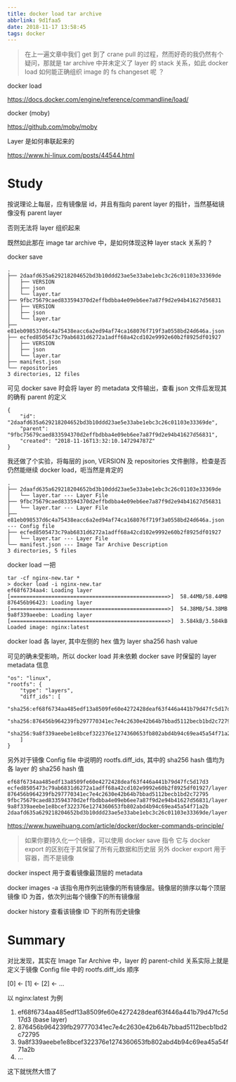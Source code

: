 ```yaml
---
title: docker load tar archive
abbrlink: 9d1faa5
date: 2018-11-17 13:58:45
tags: docker
---
```


> 在上一遍文章中我们 get 到了 crane pull 的过程，然而好奇的我仍然有个疑问，那就是 tar archive 中并未定义了 layer 的 stack 关系，如此 docker load 如何能正确组织 image 的 fs changeset 呢 ？

docker load

https://docs.docker.com/engine/reference/commandline/load/

docker (moby)

https://github.com/moby/moby

Layer 是如何串联起来的

https://www.hi-linux.com/posts/44544.html

# Study

按说理论上每层，应有镜像层 id，并且有指向 parent layer 的指针，当然基础镜像没有 parent layer

否则无法将 layer 组织起来

既然如此那在 image tar archive 中，是如何体现这种 layer stack 关系的 ?

docker save

```
.
├── 2daafd635a629218204652bd3b10ddd23ae5e33abe1ebc3c26c01103e33369de
│   ├── VERSION
│   ├── json
│   └── layer.tar
├── 9fbc75679caed833594370d2effbdbba4e09eb6ee7a87f9d2e94b41627d56831
│   ├── VERSION
│   ├── json
│   └── layer.tar
├── e81eb098537d6c4a75438eacc6a2ed94af74ca168076f719f3a0558bd24d646a.json
├── ecfed8505473c79ab6831d6272a1adff68a42cd102e9992e60b2f8925df01927
│   ├── VERSION
│   ├── json
│   └── layer.tar
├── manifest.json
└── repositories
3 directories, 12 files
```

可见 docker save 时会将 layer 的 metadata 文件输出，查看 json 文件后发现其的确有 parent 的定义

```
{
    "id": "2daafd635a629218204652bd3b10ddd23ae5e33abe1ebc3c26c01103e33369de",
    "parent": "9fbc75679caed833594370d2effbdbba4e09eb6ee7a87f9d2e94b41627d56831",
    "created": "2018-11-16T13:32:10.147294787Z"
}
```

我还做了个实验，将每层的 json, VERSION 及 repositories 文件删除，检查是否仍然能继续 docker load，呃当然是肯定的

```
.
├── 2daafd635a629218204652bd3b10ddd23ae5e33abe1ebc3c26c01103e33369de
│   └── layer.tar --- Layer File
├── 9fbc75679caed833594370d2effbdbba4e09eb6ee7a87f9d2e94b41627d56831
│   └── layer.tar --- Layer File
├── e81eb098537d6c4a75438eacc6a2ed94af74ca168076f719f3a0558bd24d646a.json --- Config file
├── ecfed8505473c79ab6831d6272a1adff68a42cd102e9992e60b2f8925df01927
│   └── layer.tar --- Layer File
└── manifest.json --- Image Tar Archive Description
3 directories, 5 files
```

docker load 一把

```
tar -cf nginx-new.tar *
> docker load -i nginx-new.tar
ef68f6734aa4: Loading layer [==================================================>]  58.44MB/58.44MB
876456b96423: Loading layer [==================================================>]  54.38MB/54.38MB
9a8f339aeebe: Loading layer [==================================================>]  3.584kB/3.584kB
Loaded image: nginx:latest
```

docker load 各 layer, 其中左侧的 hex 值为 layer sha256 hash value

可见的确未受影响，所以 docker load 并未依赖 docker save 时保留的 layer metadata 信息

```
"os": "linux",
"rootfs": {
    "type": "layers",
    "diff_ids": [
        "sha256:ef68f6734aa485edf13a8509fe60e4272428deaf63f446a441b79d47fc5d17d3",
        "sha256:876456b964239fb297770341ec7e4c2630e42b64b7bbad5112becb1bd2c72795",
        "sha256:9a8f339aeebe1e8bcef322376e1274360653fb802abd4b94c69ea45a54f71a2b"
    ]
}
```

另外对于镜像 Config file 中说明的 rootfs.diff_ids, 其中的 sha256 hash 值均为各 layer 的 sha256 hash 值

```
ef68f6734aa485edf13a8509fe60e4272428deaf63f446a441b79d47fc5d17d3  ecfed8505473c79ab6831d6272a1adff68a42cd102e9992e60b2f8925df01927/layer.tar
876456b964239fb297770341ec7e4c2630e42b64b7bbad5112becb1bd2c72795  9fbc75679caed833594370d2effbdbba4e09eb6ee7a87f9d2e94b41627d56831/layer.tar
9a8f339aeebe1e8bcef322376e1274360653fb802abd4b94c69ea45a54f71a2b  2daafd635a629218204652bd3b10ddd23ae5e33abe1ebc3c26c01103e33369de/layer.tar
```

https://www.huweihuang.com/article/docker/docker-commands-principle/

> 如果你要持久化一个镜像，可以使用 docker save 指令
> 它与 docker export 的区别在于其保留了所有元数据和历史层
> 另外 docker export 用于容器，而不是镜像

docker inspect 用于查看镜像最顶层的 metadata

docker images -a 该指令用作列出镜像的所有镜像层。镜像层的排序以每个顶层镜像 ID 为首，依次列出每个镜像下的所有镜像层

docker history 查看该镜像 ID 下的所有历史镜像

# Summary

对比发现，其实在 Image Tar Archive 中，layer 的 parent-child 关系实际上就是定义于镜像 Config file 中的 rootfs.diff_ids 顺序

[0] <- [1] <- [2] <- …

以 nginx:latest 为例

1. ef68f6734aa485edf13a8509fe60e4272428deaf63f446a441b79d47fc5d17d3 (base layer)
1. 876456b964239fb297770341ec7e4c2630e42b64b7bbad5112becb1bd2c72795
1. 9a8f339aeebe1e8bcef322376e1274360653fb802abd4b94c69ea45a54f71a2b
1. …

这下就恍然大悟了
